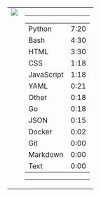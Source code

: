 
<table><tr>
<td valign="top">
  <img src="https://wakatime.com/share/@Aperture/0cd21d5d-ac4f-458d-9c71-d06f479c1297.png" />
</td>

<td valign="top">
  <hr>
  <table>
    <tr><td>Python</td><td>7:20</td></tr><tr><td>Bash</td><td>4:30</td></tr><tr><td>HTML</td><td>3:30</td></tr><tr><td>CSS</td><td>1:18</td></tr><tr><td>JavaScript</td><td>1:18</td></tr><tr><td>YAML</td><td>0:21</td></tr><tr><td>Other</td><td>0:18</td></tr><tr><td>Go</td><td>0:18</td></tr><tr><td>JSON</td><td>0:15</td></tr><tr><td>Docker</td><td>0:02</td></tr><tr><td>Git</td><td>0:00</td></tr><tr><td>Markdown</td><td>0:00</td></tr><tr><td>Text</td><td>0:00</td></tr>
  </table>
  <hr>
</td>
</tr></table>

